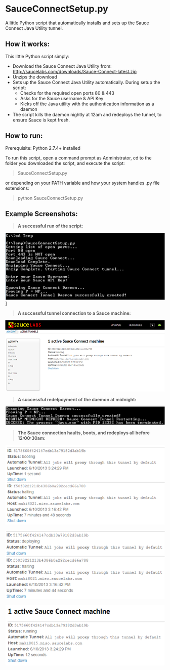 SauceConnectSetup.py
=================
A little Python script that automatically installs and sets up the Sauce Connect Java Utility tunnel.

How it works:
---------------

This little Python script simply:
 - Download the Sauce Connect Java Utility from: http://saucelabs.com/downloads/Sauce-Connect-latest.zip
 - Unzips the download
 - Sets up the Sauce Connect Java Utility automatically. During setup the script:
   - Checks for the required open ports 80 & 443
   - Asks for the Sauce username & API Key
   - Kicks off the Java utility with the authentication information as a daemon
 - The script kills the daemon nightly at 12am and redeploys the tunnel, to ensure Sauce is kept fresh.

How to run:
---------------

Prerequisite: Python 2.7.4+ installed

To run this script, open a command prompt as Administrator, cd to the folder you downloaded the script, and execute the script:

  >SauceConnectSetup.py

or depending on your PATH variable and how your system handles .py file extensions:

  >python SauceConnectSetup.py

Example Screenshots:
---------------
> **A successful run of the script:**

![A successful run of the script](img/SuccessfulScriptConnection.png)]

> **A successful tunnel connection to a Sauce machine:**

![A successful tunnel connection to a Sauce machine](img/SuccessfulSauceTunnelConnection.png)

> **A successful redelpoyment of the daemon at midnight:**

![A successful redelpoyment of the daemon at midnight](img/NightlyRestartSuccess.png)

> **The Sauce connection haults, boots, and redeploys all before 12:00:30am:**

![Hault, boot](img/SauceTunnelHaultingBooting.png)

![Deploy](img/SauceTunnelHaultingDeploying.png)

![Redeployment a complete success before 12:00:30am](img/SauceTunnelRedeploySuccess.png)

